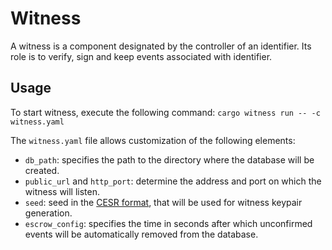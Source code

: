 # Witness

A witness is a component designated by the controller of an identifier. Its role is to verify, sign and keep events associated with identifier.

## Usage

To start witness, execute the following command:
```cargo witness run -- -c witness.yaml```

The `witness.yaml` file allows customization of the following elements:

- `db_path`: specifies the path to the directory where the database will be created.
- `public_url` and `http_port`: determine the address and port on which the witness will listen.
- `seed`: seed in the [CESR format](https://weboftrust.github.io/ietf-cesr/draft-ssmith-cesr.html#name-master-code-table), that will be used for witness keypair generation.
- `escrow_config`: specifies the time in seconds after which unconfirmed events will be automatically removed from the database.
